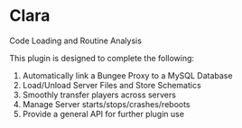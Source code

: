 # Clara
Code Loading and Routine Analysis

This plugin is designed to complete the following:
   1. Automatically link a Bungee Proxy to a MySQL Database
   2. Load/Unload Server Files and Store Schematics
   3. Smoothly transfer players across servers
   4. Manage Server starts/stops/crashes/reboots
   5. Provide a general API for further plugin use

